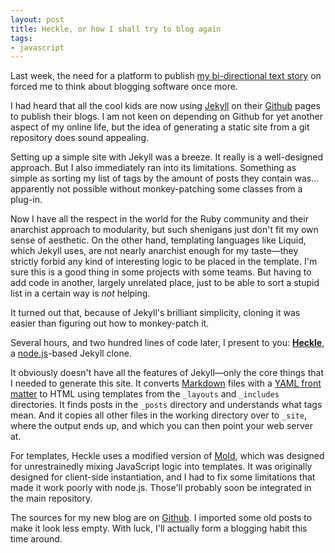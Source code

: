 ```yaml
---
layout: post
title: Heckle, or how I shall try to blog again
tags:
- javascript
---
```


Last week, the need for a platform to publish [my bi-directional text
story][bidi] on forced me to think about blogging software once more.

[bidi]: cursor-in-bidi-text.html

I had heard that all the cool kids are now using [Jekyll][jek] on
their [Github][gh] pages to publish their blogs. I am not keen on
depending on Github for yet another aspect of my online life, but the
idea of generating a static site from a git repository does sound
appealing.

[jek]: https://github.com/mojombo/jekyll
[gh]: https://github.com/

Setting up a simple site with Jekyll was a breeze. It really is a
well-designed approach. But I also immediately ran into its
limitations. Something as simple as sorting my list of tags by the
amount of posts they contain was... apparently not possible without
monkey-patching some classes from a plug-in.

Now I have all the respect in the world for the Ruby community and
their anarchist approach to modularity, but such shenigans just don't
fit my own sense of aesthetic. On the other hand, templating languages
like Liquid, which Jekyll uses, are not nearly anarchist enough for my
taste—they strictly forbid any kind of interesting logic to be placed
in the template. I'm sure this is a good thing in some projects with
some teams. But having to add code in another, largely unrelated
place, just to be able to sort a stupid list in a certain way is *not*
helping.

It turned out that, because of Jekyll's brilliant simplicity, cloning
it was easier than figuring out how to monkey-patch it.

Several hours, and two hundred lines of code later, I present to you:
[**Heckle**][heckle], a [node.js][njs]-based Jekyll clone.

[heckle]: https://github.com/marijnh/heckle
[njs]: http://nodejs.org

It obviously doesn't have all the features of Jekyll—only the core
things that I needed to generate this site. It converts [Markdown][md]
files with a [YAML front matter][fm] to HTML using templates from the
`_layouts` and `_includes` directories. It finds posts in the `_posts`
directory and understands what tags mean. And it copies all other
files in the working directory over to `_site`, where the output ends
up, and which you can then point your web server at.

[md]: http://daringfireball.net/projects/markdown/
[fm]: https://github.com/mojombo/jekyll/wiki/YAML-Front-Matter

For templates, Heckle uses a modified version of [Mold][mold], which
was designed for unrestrainedly mixing JavaScript logic into
templates. It was originally designed for client-side instantiation,
and I had to fix some limitations that made it work poorly with
node.js. Those'll probably soon be integrated in the main repository.

[mold]: http://marijnhaverbeke.nl/mold

The sources for my new blog are on [Github][blog]. I imported some old
posts to make it look less empty. With luck, I'll actually form a
blogging habit this time around.

[blog]: https://github.com/marijnh/blog/
